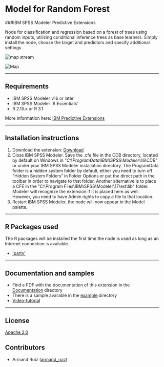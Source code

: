 # Model for Random Forest 
###IBM SPSS Modeler Predictive Extensions

Node for classification and regression based on a forest of trees using random inputs, utilizing conditional inference trees as base learners. Simply install the node, choose the target and predictors and specify additional settings

<img align="center" src="https://github.com/IBMPredictiveAnalytics/Modeler_RandomForest/blob/master/Screenshot/Illustration3.png?raw=true" alt="map stream">

![Map](https://github.com/IBMPredictiveAnalytics/Modeler_RandomForest/blob/master/Screenshot/Illustration2.png?raw=true)

---
Requirements
----
- IBM SPSS Modeler v16 or later
- IBM SPSS Modeler 'R Essentials'
- R 2.15.x or R 3.1

More information here: [IBM Predictive Extensions][2]


---
Installation instructions
----
1. Download the extension: [Download][3] 
2. Close IBM SPSS Modeler. Save the .cfe file in the CDB directory, located by default on Windows in *"C:\ProgramData\IBM\SPSS\Modeler\16\CDB"* or under your IBM SPSS Modeler installation directory.
The ProgramData folder is a hidden system folder by default, either you need to turn off "Hidden System Folders" in Folder Options or put the direct path in the toolbar in order to navigate to that folder. 
Another alternative is to place a CFE in the "C:\Program Files\IBM\SPSS\Modeler\17\ext\lib" folder. Modeler will recognize the extension if it is placed here as well. However, you need to have Admin rights to copy a file to that location.
3. Restart IBM SPSS Modeler, the node will now appear in the Model palette.

---
R Packages used
----
The R packages will be installed the first time the node is used as long as an Internet connection is available.
- ['party'][4]

---
Documentation and samples
----
- Find a PDF with the documentation of this extension in the [Documentation][5] directory
- There is a sample available in the [example][6] directory
- [Video-tutorial][20]

---
License
----

[Apache 2.0][1]


Contributors
----

  - Armand Ruiz ([armand_ruiz](https://twitter.com/armand_ruiz))


[1]: http://www.apache.org/licenses/LICENSE-2.0.html
[2]:https://developer.ibm.com/predictiveanalytics/downloads/#tab2
[3]:https://github.com/IBMPredictiveAnalytics/ModelRandomForest/raw/master/Source%20code/randomforest.cfe
[4]:http://cran.r-project.org/web/packages/party/
[5]:https://github.com/IBMPredictiveAnalytics/ModelRandomForest/blob/master/Documentation/RandomForest-SPSSModelerExtension.pdf
[6]:https://github.com/IBMPredictiveAnalytics/ModelRandomForest/tree/master/Example
[20]:https://www.youtube.com/watch?v=5xXtlusawHo

